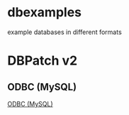 # dbexamples
example databases in different formats

# DBPatch v2

## ODBC (MySQL)

[ODBC (MySQL)](odbc-mysql/dbpatchv2/README.md)

